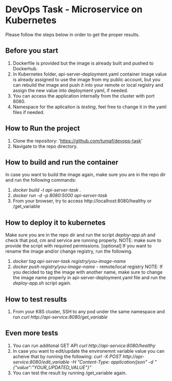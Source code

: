 # DevOps Task - Microservice on Kubernetes

Please follow the steps below in order to get the proper results.

## Before you start
1. Dockerfile is provided but the image is already built and pushed to Dockerhub.
2. In Kubernetes folder, api-server-deployment.yaml container image value is already assigned to use the image from my public account, but you can rebuild the image and push it into your remote or local registry and assign the new value into deployment yaml, if needed.
3. You can access the application internally from the cluster with port 8080.
4. Namespace for the aplicaiton is *testing*, feel free to change it in the yaml files if needed.

## How to Run the project
1. Clone the repository: 'https://github.com/tumaf/devops-task'
2. Navigate to the repo directory.

## How to build and run the container
In case you want to build the image again, make sure you are in the repo dir and run the following commands:
1. *docker build -t api-server-task .*
2. *docker run -d -p 8080:5000 api-server-task*
3. From your browser, try to access http://localhost:8080/healthy or /get_variable

## How to deploy it to kubernetes
Make sure you are in the repo dir and run the script *deploy-app.sh* and check that pod, cm and service are running properly.
NOTE: make sure to provide the script with required permissions.
[optional]
If you want to rename the image and/or change registry, run the following.
1. *docker tag api-server-task registry/you-image-name*
2. *docker push registry/you-image-name* - remote/local registry 
NOTE: If you decided to tag the image with another name, make sure to change the image name properly in api-server-deployment.yaml file and run the *deploy-app.sh* script again.


## How to test results
1. From your K8S cluster, SSH to any pod under the same namespace and run *curl http://api-service:8080/get_variable*

## Even more tests
1. You can run additonal GET API *curl http://api-service:8080/healthy*
2. In case you want to edit/update the environemnt variable value you can acheive that by running the following:
   *curl -X POST http://api-service:8080/edit_variable -H "Content-Type: application/json" -d "{\"value\":\"YOUR_UPDATED_VALUE\"}"*
3. You can test the result by running /get_variable again.
